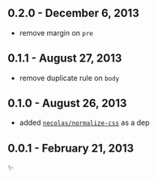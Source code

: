 0.2.0 - December 6, 2013
------------------------
* remove margin on `pre`

0.1.1 - August 27, 2013
-----------------------
* remove duplicate rule on `body`

0.1.0 - August 26, 2013
-----------------------
* added [`necolas/normalize-css`](https://github.com/necolas/normalize.css) as a dep

0.0.1 - February 21, 2013
-------------------------
:sparkles: